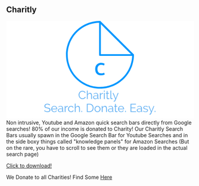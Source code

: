 ## Charitly
![image](LogoMakr_5qLGHf.png)
Non intrusive, Youtube and Amazon quick search bars directly from Google searches! 80% of our income is donated to Charity!
Our Charitly Search Bars usually spawn in the Google Search Bar for Youtube Searches and in the side boxy things called "knowledge panels" for Amazon Searches (But on the rare, you have to scroll to see them or they are loaded in the actual search page)

[Click to download!](https://chrome.google.com/webstore/detail/charitly/oajfolkiagalddkgaabkdealabfeiebp)

We Donate to all Charities! Find Some [Here](https://www.charitynavigator.org/)

